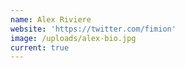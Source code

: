 ```yaml
---
name: Alex Riviere
website: 'https://twitter.com/fimion'
image: /uploads/alex-bio.jpg
current: true
---
```

